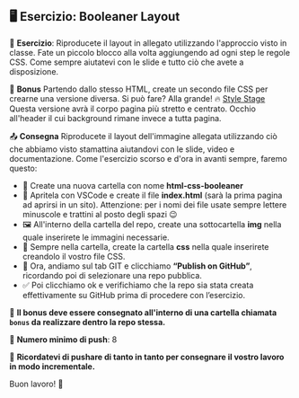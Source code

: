 ## 🖥️ Esercizio: Booleaner Layout

📝 **Esercizio**: Riproducete il layout in allegato utilizzando l'approccio visto in classe. Fate un piccolo blocco alla volta aggiungendo ad ogni step le regole CSS. Come sempre aiutatevi con le slide e tutto ciò che avete a disposizione.

🎯 **Bonus**
Partendo dallo stesso HTML, create un secondo file CSS per crearne una versione diversa. Si può fare? Alla grande! 🔥 [Style Stage](https://stylestage.dev/)
Questa versione avrà il corpo pagina più stretto e centrato. Occhio all'header il cui background rimane invece a tutta pagina.

📤 **Consegna**
Riproducete il layout dell'immagine allegata utilizzando ciò che abbiamo visto stamattina aiutandovi con le slide, video e documentazione. Come l'esercizio scorso e d'ora in avanti sempre, faremo questo:

- 📂 Create una nuova cartella con nome **html-css-booleaner**
- 📝 Apritela con VSCode e create il file **index.html** (sarà la prima pagina ad aprirsi in un sito). Attenzione: per i nomi dei file usate sempre lettere minuscole e trattini al posto degli spazi 😉
- 🖼️ All'interno della cartella del repo, create una sottocartella **img** nella quale inserirete le immagini necessarie.
- 🎨 Sempre nella cartella, create la cartella **css** nella quale inserirete creandolo il vostro file CSS.
- 🔄 Ora, andiamo sul tab GIT e clicchiamo **“Publish on GitHub”**, ricordando poi di selezionare una repo pubblica.
- ✅ Poi clicchiamo ok e verifichiamo che la repo sia stata creata effettivamente su GitHub prima di procedere con l’esercizio.

📂 **Il bonus deve essere consegnato all'interno di una cartella chiamata `bonus` da realizzare dentro la repo stessa.**

📌 **Numero minimo di push**: 8

🚀 **Ricordatevi di pushare di tanto in tanto per consegnare il vostro lavoro in modo incrementale.**

Buon lavoro! 💪
